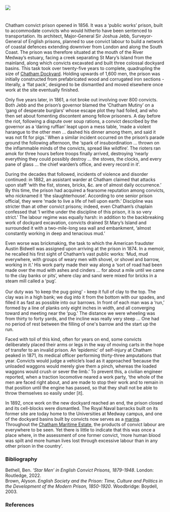 <a href="https://juncture-digital.org"><img src="https://juncture-digital.org/images/ve-button.png"></a>
<param ve-config title="Chatham Convict Prison" author="Dr Ben Bethell" layout="vtl" 
banner="/images/banners/19c.jpg">

#

Chatham convict prison opened in 1856. It was a ‘public works’ prison, built to accommodate convicts who would hitherto have been sentenced to transportation. Its architect, Major-General Sir Joshua Jebb, Surveyor-General of English prisons, planned to use convict labour to build a network of coastal defences extending downriver from London and along the South Coast. The <span data-mouseover-image-zoomto="3262,1287,728,534">prison</span> was therefore situated at the mouth of the River Medway’s estuary, facing a creek separating St Mary’s Island from the mainland, along which convicts excavated and built three colossal dockyard basins. This task took over twenty-five years to complete, quadrupling the size of [Chatham Dockyard]( /19c/19c-chatham-dockyard). Holding upwards of 1,600 men, the prison was initially constructed from prefabricated wood and corrugated iron sections - literally, a ‘flat pack’, designed to be dismantled and moved elsewhere once work at the site eventually finished.
<param ve-image url="https://upload.wikimedia.org/wikipedia/commons/4/4c/Map_of_Chatham%2C_Rochester_and_neighbourhood_%281891%29.jpg" label="Map of Chatham, Rochester and Neighbourhood, 1891" attribution="British Library, No restrictions, via Wikimedia Commons">

Only five years later, in 1861, a riot broke out involving over 800 convicts. Both Jebb and the prison’s governor blamed the ‘Chatham Mutiny’ on a ‘gang of desperate burglars’ whose escape plot they had foiled, and who then set about fomenting discontent among fellow prisoners. A day before the riot, following a dispute over soup rations, a convict described by the governor as a ‘daring ruffian’ leapt upon a mess table, ‘made a violent harangue to the other men … dashed his dinner among them, and said it was not fit for pigs.’ When a similar incident occurred on the prison’s parade ground the following afternoon, the ‘spark of insubordination … thrown on the inflammable minds of the convicts, spread like wildfire’. The rioters ran amok for three hours before troops finally arrived, destroying ‘nearly everything they could possibly destroy … the stoves, the clocks, and every pane of glass … the chief warden’s office, and every record in it’.
<param ve-image url="https://upload.wikimedia.org/wikipedia/commons/0/05/Joshua_Jebb.jpg" label="Joshua Jebb" attribution="Thomas Dewell Scott, Public domain, via Wikimedia Commons">

During the decades that followed, incidents of violence and disorder continued: in 1882, an assistant warder at Chatham claimed that attacks upon staff ‘with the fist, stones, bricks, &c. are of almost daily occurrence.’  By this time, the prison had acquired a fearsome reputation among convicts, who nicknamed it ‘the slaughterhouse’. According to one senior prison official, they were ‘made to live a life of hell upon earth.’  Discipline was stricter than at other convict prisons; indeed, even Chatham’s chaplain confessed that ‘I writhe under the discipline of this prison, it is so very strict.’  The labour regime was equally harsh: in addition to the backbreaking work of dockyard excavation, convicts drained <span data-mouseover-image-zoomto="3262,1287,728,534">St Mary’s Island</span> and surrounded it with a two-mile-long sea wall and embankment, ‘almost constantly working in deep and tenacious mud.’  
<param ve-image url="https://upload.wikimedia.org/wikipedia/commons/4/4c/Map_of_Chatham%2C_Rochester_and_neighbourhood_%281891%29.jpg" label="Map of Chatham, Rochester and Neighbourhood, 1891" attribution="British Library, No restrictions, via Wikimedia Commons">

Even worse was brickmaking, the task to which the American fraudster Austin Bidwell was assigned upon arriving at the prison in 1874. In a memoir, he recalled his first sight of Chatham’s vast public works: ‘Mud, mud everywhere, with groups of weary men with shovel, or shovel and barrow, working in it.’ His work party made their way along a ‘sort of road had been made over the mud with ashes and cinders … for about a mile until we came to the clay banks or pits’, where clay and sand were mixed for bricks in a steam mill called a ‘pug’. 
<br><br>
Our duty was ‘to keep the pug going’ - keep it full of clay to the top. The clay was in a high bank; we dug into it from the bottom with our spades, and filled it as fast as possible into our barrows. In front of each man was a ‘run,’ formed by a line of planks only eight inches in width, and all converging toward and meeting near the ‘pug.’ The distance we were wheeling was from thirty to forty yards, and the incline was really very steep … One had no period of rest between the filling of one's barrow and the start up the run. 
<param ve-image url="https://upload.wikimedia.org/wikipedia/commons/1/14/Trial_of_the_1873_Bank_of_England_forgers_2.jpg" label="Trial of the 1873 Bank of England forgers, 1897, of whom one was Bidwell" attribution="Unknown author, Public domain, via Wikimedia Commons">

Faced with toil of this kind, often for years on end, some convicts deliberately placed their arms or legs in the way of moving carts in the hope of transfer to an invalid prison. An ‘epidemic’ of self-injury at Chatham peaked in 1871, its medical officer performing thirty-three amputations that year. Convicts would judge a vehicle’s load as it approached ‘because the unloaded waggons would merely give them a pinch, whereas the loaded waggons would crush or sever the limb.’ To prevent this, a civilian engineer reported, when a traction locomotive neared a work party, ‘the whole of the men are faced right about, and are made to stop their work and to remain in that position until the engine has passed, so that they shall not be able to throw themselves so easily under [it]. 

In 1892, once work on the new dockyard reached an end, the prison closed and its cell-blocks were dismantled. The Royal Naval barracks built on its former site are today home to the Universities at Medway campus, and one of the dockyard basins built by convicts now serves as a [marina]( https://www.mdlmarinas.co.uk/marinas/mdl-chatham-maritime-marina/). Throughout the [Chatham Maritime Estate]( https://www.cmtrust.co.uk/), the products of convict labour are everywhere to be seen. Yet there is little to indicate that this was once a place where, in the assessment of one former convict, ‘more human blood was spilt and more human lives lost through excessive labour than in any other prison in the country’.  
<param ve-image url="https://upload.wikimedia.org/wikipedia/commons/6/61/Chatham_Marina_and_St_Mary%27s_Island_-_geograph.org.uk_-_2163988.jpg" label="Chatham Marina and St Mary's Island" attribution="by Chris Allen via Wikimedia Commons" license="CC BY-SA 2.0">

### Bibliography

Bethell, Ben. _‘Star Men’ in English Convict Prisons, 1879-1948_. London: Routledge, 2022.   
Brown, Alyson. _English Society and the Prison: Time, Culture and Politics in the Development of the Modern Prison, 1850-1920_. Woodbridge: Boydell, 2003.   

### References

[^ref1]: _Report of the commissioners appointed to inquire into the operation of the acts … relating to transportation and penal servitude_. PP, 1863 [3190], XXI, 1, pp.102, 51, 447-8.    
[^ref2]: HC Deb 15 June 1882 vol. 270 cc.1262–3.   
[^ref3]: Anon. _The Mark of the Broad Arrow; or The Life of A Convict by No.77_. London: R.A. Everett, 1903, p.16; HC Deb 24 March 1898 vol. 55 c.871.   
[^ref4]: _Report of the visitors of Her Majesty's convict prison at Chatham as to the treatment of certain prisoners convicted of treason felony_. PP, 1890 C.6016, XXXVII, 629, p.140.   
[^ref5]: _Report of the directors of convict prisons_. PP, 1867-68 [4083], XXXIV, 519, p.191.   
[^ref6]: Austin Bidwell. _From Wall Street to Newgate via The Primrose Way_. Hartford, CT: Bidwell Publishing Company, 1895, pp.398-9.   
[^ref7]: _Report of the commissioners appointed to inquire into the working of the penal servitude acts_. PP, 1878-79 [C.2368], XXXVII, 1, pp.210, 213, 589.   
[^ref8]: Anon. _Twenty-Five Years in Seventeen Prisons: The Life Story of an Ex-Convict, With his Impressions of our Prison System By ‘No.7’_. London: Hutchinson & Co., 1906, p.71.   
